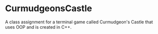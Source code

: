 # CurmudgeonsCastle
A class assignment for a terminal game called Curmudgeon's Castle that uses OOP and is created in C++. 
